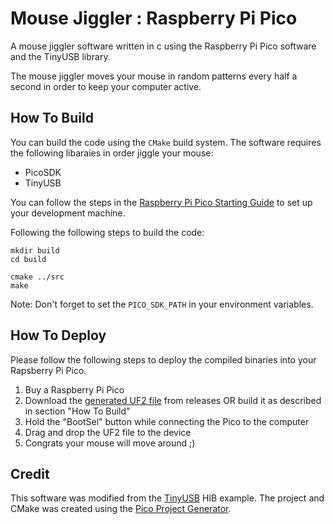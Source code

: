 # Mouse Jiggler : Raspberry Pi Pico

A mouse jiggler software written in c using the Raspberry Pi Pico software and the TinyUSB library.

The mouse jiggler moves your mouse in random patterns every half a second in order to keep your computer active.

## How To Build 
You can build the code using the `CMake` build system. 
The software requires the following libaraies in order jiggle your mouse:
- PicoSDK
- TinyUSB

You can follow the steps in the [Raspberry Pi Pico Starting Guide](https://datasheets.raspberrypi.com/pico/getting-started-with-pico.pdf) to set up your development machine.

Following the following steps to build the code:
```
mkdir build
cd build

cmake ../src
make
```

Note: Don't forget to set the `PICO_SDK_PATH` in your environment variables.

## How To Deploy
Please follow the following steps to deploy the compiled binaries into your Rapsberry Pi Pico.
1) Buy a Raspberry Pi Pico
2) Download the [generated UF2 file](https://github.com/fdmomtaz/MouseJiggler-RaspberryPiPico/releases/download/v1.0/mouse-jiggler.uf2) from releases OR build it as described in section "How To Build"
3) Hold the "BootSel" button while connecting the Pico to the computer
4) Drag and drop the UF2 file to the device
5) Congrats your mouse will move around ;)

## Credit
This software was modified from the [TinyUSB](https://docs.tinyusb.org/en/latest/) HIB example. The project and CMake was created using the [Pico Project Generator](https://github.com/raspberrypi/pico-project-generator).
